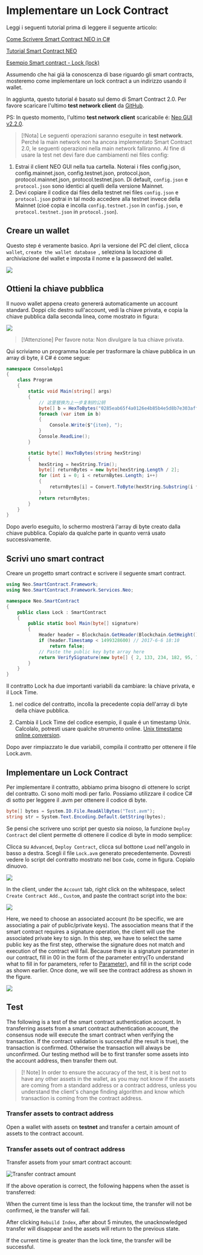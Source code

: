 # Implementare un Lock Contract

Leggi i seguenti tutorial prima di leggere il seguente articolo:

[Come Scrivere Smart Contract NEO in C#](../getting-started-csharp.md)

[Tutorial Smart Contract NEO](../tutorial.md)

[Esempio Smart contract - Lock (lock)](Lock.md)

Assumendo che hai giá la conoscenza di base riguardo gli smart contracts, mosteremo come implementare un lock contract a un indirizzo usando il wallet.

In aggiunta, questo tutorial é basato sul demo di Smart Contract 2.0. Per favore scaricare l'ultimo **test network client** da [GitHub](https://github.com/neo-project/neo-gui/releases).

PS: In questo momento, l'ultimo **test network client** scaricabile é: [Neo GUI v2.2.0](https://github.com/neo-project/neo-gui/releases/tag/v2.2.0).

> [!Nota]
> Le seguenti operazioni saranno eseguite in **test network**. Perché la main network non ha ancora implementato Smart Contract 2.0, le seguenti operazioni nella main network falliranno.
> Al fine di usare la test net devi fare due cambiamenti nei files config: 
1. Estrai il client NEO GUI nella tua cartella. Noterai i files config.json, config.mainnet.json, config.testnet.json, protocol.json, protocol.mainnet.json, protocol.testnet.json. Di default, `config.json` e `protocol.json` sono identici al quelli della versione Mainnet.
2. Devi copiare il codice dai files della testnet nei files `config.json` e `protocol.json` potrai in tal modo accedere alla testnet invece della Mainnet (cioé copia e incolla `config.testnet.json` in `config.json`, e `protocol.testnet.json` in `protocol.json`).

## Creare un wallet

Questo step é veramente basico. Apri la versione del PC del client, clicca `wallet`, `create the wallet database `, seleziona la locazione di archiviazione del wallet e imposta il nome e la password del wallet.

![](../../../assets/lock2_1.png)

## Ottieni la chiave pubblica

Il nuovo wallet appena creato genererá automaticamente un account standard. Doppi clic destro sull'account, vedi la chiave privata, e copia la chiave pubblica dalla seconda linea, come mostrato in figura:

![](../../../assets/lock2_2.png)

> [!Attenzione]
> Per favore nota: Non divulgare la tua chiave privata.

Qui scriviamo un programma locale per trasformare la chiave pubblica in un array di byte, il C# é come segue:

```c#
namespace ConsoleApp1
{
    class Program
    {
        static void Main(string[] args)
        {
            // 这里替换为上一步复制的公钥
            byte[] b = HexToBytes("0285eab65f4a0126e4b85b4e5d8b7e303aff7efb360d595f2e3189bb90487ad5aa");
            foreach (var item in b)
            {
                Console.Write($"{item}, ");
            }
            Console.ReadLine();
        }

        static byte[] HexToBytes(string hexString)
        {
            hexString = hexString.Trim();
            byte[] returnBytes = new byte[hexString.Length / 2];
            for (int i = 0; i < returnBytes.Length; i++)
            {
                returnBytes[i] = Convert.ToByte(hexString.Substring(i * 2, 2), 16);
            }
            return returnBytes;
        }
    }
}
```

Dopo averlo eseguito, lo schermo mostrerá l'array di byte creato dalla chiave pubblica. Copialo da qualche parte in quanto verrá usato successivamente. 

## Scrivi uno smart contract

Creare un progetto smart contract e scrivere il seguente smart contract.

```c#
using Neo.SmartContract.Framework;
using Neo.SmartContract.Framework.Services.Neo;

namespace Neo.SmartContract
{
    public class Lock : SmartContract
    {
        public static bool Main(byte[] signature)
        {
            Header header = Blockchain.GetHeader(Blockchain.GetHeight());
            if (header.Timestamp < 1499328600) // 2017-6-6 18:10
                return false;
            // Paste the public key byte array here
            return VerifySignature(new byte[] { 2, 133, 234, 182, 95, 74, 1, 38, 228, 184, 91, 78, 93, 139, 126, 48, 58, 255, 126, 251, 54, 13, 89, 95, 46, 49, 137, 187, 144, 72, 122, 213, 170 }, signature);
        }
    }
}
```

Il contratto Lock ha due importanti variabili da cambiare: la chiave privata, e il Lock Time.

1. nel codice del contratto, incolla la precedente copia dell'array di byte della chiave pubblica.

2. Cambia il Lock Time del codice esempio, il quale é un timestamp Unix. Calcolalo, potresti usare qualche strumento online. [Unix timestamp online conversion](https://unixtime.51240.com/).

Dopo aver rimpiazzato le due variabili, compila il contratto per ottenere il file Lock.avm.

## Implementare un Lock Contract

Per implementare il contratto, abbiamo prima bisogno di ottenere lo script del contratto. Ci sono molti modi per farlo. Possiamo utilizzare il codice C# di sotto per leggere il .avm per ottenere il codice di byte.

```c#
byte[] bytes = System.IO.File.ReadAllBytes("Test.avm");
string str = System.Text.Encoding.Default.GetString(bytes);
```
Se pensi che scrivere uno script per questo sia noioso, la funzione `Deploy Contract` del client permette di ottenere il codice di byte in modo semplice:

Clicca su `Advanced`, `Deploy Contract`, clicca sul bottone `Load` nell'angolo in basso a destra. Scegli il file `Lock.avm` generato precedentemente. Dovresti vedere lo script del contratto mostrato nel box `Code`, come in figura. Copialo dinuovo.

![](../../../assets/lock2_5.png)

In the client, under the `Account` tab, right click on the whitespace, select `Create Contract Add.`, `Custom`, and paste the contract script into the box:

![](../../../assets/lock2_7.png)


Here, we need to choose an associated account (to be specific, we are associating a pair of public/private keys). The association means that if the smart contract requires a signature operation, the client will use the associated private key to sign. In this step, we have to select the same public key as the first step, otherwise the signature does not match and execution of the contract will fail. Because there is a signature parameter in our contract, fill in 00 in the form of the parameter entry(To understand what to fill in for parameters, refer to [Parameter](Parameter.md)), and fill in the script code as shown earlier. Once done, we will see the contract address as shown in the figure.

![](../../../assets/lock2_8.png)



## Test

The following is a test of the smart contract authentication account. In transferring assets from a smart contract authentication account, the consensus node will execute the smart contract when verifying the transaction. If the contract validation is successful (the result is true), the transaction is confirmed. Otherwise the transaction will always be unconfirmed. Our testing method will be to first transfer some assets into the account address, then transfer them out.

> [! Note]
> In order to ensure the accuracy of the test, it is best not to have any other assets in the wallet, as you may not know if the assets are coming from a standard address or a contract address, unless you understand the client's change finding algorithm and know which transaction is coming from the contract address.

### Transfer assets to contract address

Open a wallet with assets on **testnet** and transfer a certain amount of assets to the contract account.

### Transfer assets out of contract address

Transfer assets from your smart contract account:

![Transfer contract amount](../../../assets/lock2_11.png)

If the above operation is correct, the following happens when the asset is transferred:

When the current time is less than the lockout time, the transfer will not be confirmed, ie the transfer will fail.

After clicking `Rebuild Index`, after about 5 minutes, the unacknowledged transfer will disappear and the assets will return to the previous state.

If the current time is greater than the lock time, the transfer will be successful.
